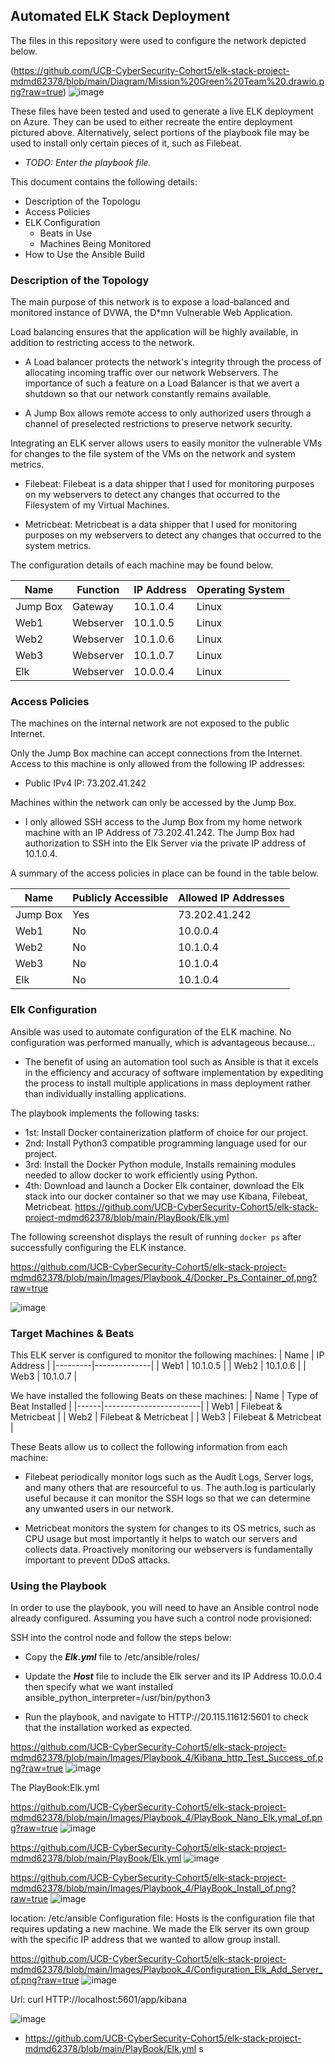 ## Automated ELK Stack Deployment

The files in this repository were used to configure the network depicted below.


(https://github.com/UCB-CyberSecurity-Cohort5/elk-stack-project-mdmd62378/blob/main/Diagram/Mission%20Green%20Team%20.drawio.png?raw=true)
![image](https://user-images.githubusercontent.com/95522338/161464985-b7e1a162-7c7b-4282-88bc-c4549a3eb7bf.png)


These files have been tested and used to generate a live ELK deployment on Azure. They can be used to either recreate the entire deployment pictured above. Alternatively, select portions of the playbook file may be used to install only certain pieces of it, such as Filebeat.

  - _TODO: Enter the playbook file._

This document contains the following details:
- Description of the Topologu
- Access Policies
- ELK Configuration
  - Beats in Use
  - Machines Being Monitored
- How to Use the Ansible Build


### Description of the Topology

The main purpose of this network is to expose a load-balanced and monitored instance of DVWA, the D*mn Vulnerable Web Application.

Load balancing ensures that the application will be highly available, in addition to restricting access to the network.

  - A Load balancer protects the network's integrity through the process of allocating incoming traffic over our network Webservers. The importance of such a feature on a Load Balancer is that we avert a shutdown so that our network constantly remains available.   
  
  - A Jump Box allows remote access to only authorized users through a channel of preselected restrictions to preserve network security. 

Integrating an ELK server allows users to easily monitor the vulnerable VMs for changes to the file system of the VMs on the network and system metrics.
  
  - Filebeat: Filebeat is a data shipper that I used for monitoring purposes on my webservers to detect any changes that occurred to the Filesystem of my Virtual Machines.

  - Metricbeat: Metricbeat is a data shipper that I used for monitoring purposes on my webservers to detect any changes that occurred to the system metrics.

The configuration details of each machine may be found below.

| Name     | Function  | IP Address | Operating System |
|----------|-----------|------------|------------------|
| Jump Box | Gateway   | 10.1.0.4   | Linux            |
| Web1     | Webserver | 10.1.0.5   | Linux            |
| Web2     | Webserver | 10.1.0.6   | Linux            |
| Web3     | Webserver | 10.1.0.7   | Linux            |
| Elk      | Webserver | 10.0.0.4   | Linux            |

### Access Policies

The machines on the internal network are not exposed to the public Internet. 

Only the Jump Box machine can accept connections from the Internet. Access to this machine is only allowed from the following IP addresses:
- Public IPv4 IP: 73.202.41.242

Machines within the network can only be accessed by the Jump Box.
- I only allowed SSH access to the Jump Box from my home network machine with an IP Address of 73.202.41.242. 
The Jump Box had authorization to SSH into the Elk Server via the private IP address of 10.1.0.4. 

A summary of the access policies in place can be found in the table below.

| Name     | Publicly Accessible | Allowed IP Addresses |
|----------|---------------------|----------------------|
| Jump Box |      Yes            |    73.202.41.242     |
| Web1     |      No             |    10.0.0.4          |
| Web2     |      No             |    10.1.0.4          |
| Web3     |      No             |    10.1.0.4          |
| Elk      |      No             |    10.1.0.4          |

### Elk Configuration

Ansible was used to automate configuration of the ELK machine. No configuration was performed manually, which is advantageous because...
  
  - The benefit of using an automation tool such as Ansible is that it excels in the efficiency and accuracy of software implementation by expediting the process to install multiple applications in mass deployment rather than individually installing applications.

The playbook implements the following tasks:

  - 1st: Install Docker containerization platform of choice for our project. 
  - 2nd: Install Python3 compatible programming language used for our project.
  - 3rd: Install the Docker Python module, Installs remaining modules needed to allow docker to work efficiently              using Python.
  - 4th: Download and launch a Docker Elk container, download the Elk stack into our docker container so that we may          use Kibana, Filebeat, Metricbeat.
 https://github.com/UCB-CyberSecurity-Cohort5/elk-stack-project-mdmd62378/blob/main/PlayBook/Elk.yml


The following screenshot displays the result of running `docker ps` after successfully configuring the ELK instance.


https://github.com/UCB-CyberSecurity-Cohort5/elk-stack-project-mdmd62378/blob/main/Images/Playbook_4/Docker_Ps_Container_of.png?raw=true

![image](https://user-images.githubusercontent.com/95522338/161467110-9c831fd2-5cce-400c-8790-a807245a82cb.png)

### Target Machines & Beats
This ELK server is configured to monitor the following machines:
| Name    | IP Address   |
|---------|--------------|
| Web1    | 10.1.0.5     |
| Web2    | 10.1.0.6     |
| Web3    | 10.1.0.7     |

We have installed the following Beats on these machines:
| Name | Type of Beat Installed |
|------|------------------------|
| Web1 | Filebeat & Metricbeat  |
| Web2 | Filebeat & Metricbeat  |
| Web3 | Filebeat & Metricbeat  |

These Beats allow us to collect the following information from each machine:
 
 - Filebeat periodically monitor logs such as the Audit Logs, Server logs, and many others that are resourceful to      us. The auth.log is particularly useful because it can monitor the SSH logs so that we can determine any unwanted    users in our network.
 
 -  Metricbeat monitors the system for changes to its OS metrics, such as CPU usage but most importantly it helps to     watch our servers and collects data. Proactively monitoring our webservers is fundamentally important to prevent     DDoS attacks.  

### Using the Playbook
In order to use the playbook, you will need to have an Ansible control node already configured. Assuming you have such a control node provisioned: 

SSH into the control node and follow the steps below:
- Copy the **_Elk.yml_** file to /etc/ansible/roles/
- Update the **_Host_** file to include the Elk server and its IP Address 10.0.0.4 then specify what we want           installed ansible_python_interpreter=/usr/bin/python3
 
- Run the playbook, and navigate to HTTP://20.115.11612:5601 to check that the installation worked as expected.

https://github.com/UCB-CyberSecurity-Cohort5/elk-stack-project-mdmd62378/blob/main/Images/Playbook_4/Kibana_http_Test_Success_of.png?raw=true
![image](https://user-images.githubusercontent.com/95522338/161467686-0545b4e4-37c3-4891-b3c9-e03b3a91583b.png)




The PlayBook:Elk.yml 

https://github.com/UCB-CyberSecurity-Cohort5/elk-stack-project-mdmd62378/blob/main/Images/Playbook_4/PlayBook_Nano_Elk.ymal_of.png?raw=true
![image](https://user-images.githubusercontent.com/95522338/161470995-7b06e015-f9c7-42c9-b4b8-cd5fbcb1f685.png)


 https://github.com/UCB-CyberSecurity-Cohort5/elk-stack-project-mdmd62378/blob/main/PlayBook/Elk.yml
![image](https://user-images.githubusercontent.com/95522338/161465700-a7f4b963-3aaf-4650-b025-c96e8b601c57.png)


https://github.com/UCB-CyberSecurity-Cohort5/elk-stack-project-mdmd62378/blob/main/Images/Playbook_4/PlayBook_Install_of.png?raw=true
![image](https://user-images.githubusercontent.com/95522338/161470518-5ffe8387-c2e9-4611-aeba-3e4a38a72d3a.png)

location: /etc/ansible
Configuration file: Hosts is the configuration file that requires updating a new machine. We made the Elk server its own group with the specific IP address that we wanted to allow group install. 

https://github.com/UCB-CyberSecurity-Cohort5/elk-stack-project-mdmd62378/blob/main/Images/Playbook_4/Configuration_Elk_Add_Server_of.png?raw=true
![image](https://user-images.githubusercontent.com/95522338/161470565-7a43f9df-ea2c-412f-a89a-77d37c1c0187.png)


Url: curl HTTP://localhost:5601/app/kibana

![image](https://user-images.githubusercontent.com/95522338/161470175-2209dcb8-56d5-4843-aaa1-f63f59e1a3b6.png)

- https://github.com/UCB-CyberSecurity-Cohort5/elk-stack-project-mdmd62378/blob/main/PlayBook/Elk.yml
s
